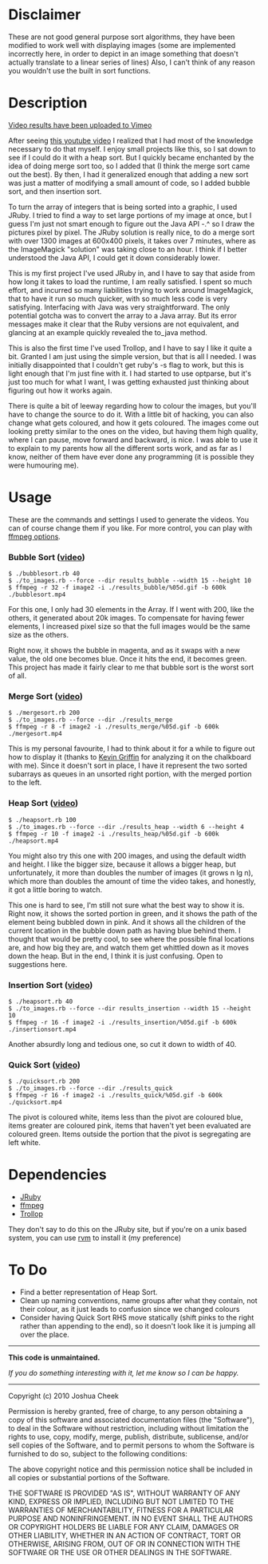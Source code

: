 Disclaimer
==========

These are not good general purpose sort algorithms, they have been modified to work well with displaying images (some are implemented incorrectly here, in order to depict in an image something that doesn't actually translate to a linear series of lines) Also, I can't think of any reason you wouldn't use the built in sort functions.

Description
===========

[Video results have been uploaded to Vimeo](http://vimeo.com/channels/138529)

After seeing [this youtube video](http://www.youtube.com/watch?v=iXAjiDQbPSw) I realized that I had most of the knowledge necessary to do that myself. I enjoy small projects like this, so I sat down to see if I could do it with a heap sort. But I quickly became enchanted by the idea of doing merge sort too, so I added that (I think the merge sort came out the best).  By then, I had it generalized enough that adding a new sort was just a matter of modifying a small amount of code, so I added bubble sort, and then insertion sort.

To turn the array of integers that is being sorted into a graphic, I used JRuby. I tried to find a way to set large portions of my image at once, but I guess I'm just not smart enough to figure out the Java API -.^ so I draw the pictures pixel by pixel. The JRuby solution is really nice, to do a merge sort with over 1300 images at 600x400 pixels, it takes over 7 minutes, where as the ImageMagick "solution" was taking close to an hour. I think if I better understood the Java API, I could get it down considerably lower.

This is my first project I've used JRuby in, and I have to say that aside from how long it takes to load the runtime, I am really satisfied. I spent so much effort, and incurred so many liabilities trying to work around ImageMagick, that to have it run so much quicker, with so much less code is very satisfying. Interfacing with Java was very straightforward. The only potential gotcha was to convert the array to a Java array. But its error messages make it clear that the Ruby versions are not equivalent, and glancing at an example quickly revealed the to_java method.

This is also the first time I've used Trollop, and I have to say I like it quite a bit. Granted I am just using the simple version, but that is all I needed. I was initially disappointed that I couldn't get ruby's -s flag to work, but this is light enough that I'm just fine with it. I had started to use optparse, but it's just too much for what I want, I was getting exhausted just thinking about figuring out how it works again.

There is quite a bit of leeway regarding how to colour the images, but you'll have to change the source to do it. With a little bit of hacking, you can also change what gets coloured, and how it gets coloured. The images come out looking pretty similar to the ones on the video, but having them high quality, where I can pause, move forward and backward, is nice. I was able to use it to explain to my parents how all the different sorts work, and as far as I know, neither of them have ever done any programming (it is possible they were humouring me).



Usage
=====

These are the commands and settings I used to generate the videos. You can of course change them if you like. For more control, you can play with [ffmpeg options](http://ffmpeg.org/ffmpeg-doc.html).

### Bubble Sort ([video](http://vimeo.com/15558527))

    $ ./bubblesort.rb 40
    $ ./to_images.rb --force --dir results_bubble --width 15 --height 10
    $ ffmpeg -r 32 -f image2 -i ./results_bubble/%05d.gif -b 600k ./bubblesort.mp4

For this one, I only had 30 elements in the Array. If I went with 200, like the others, it generated about 20k images. To compensate for having fewer elements, I increased pixel size so that the full images would be the same size as the others.

Right now, it shows the bubble in magenta, and as it swaps with a new value, the old one becomes blue. Once it hits the end, it becomes green. This project has made it fairly clear to me that bubble sort is the worst sort of all.


### Merge Sort ([video](http://vimeo.com/15559012))

    $ ./mergesort.rb 200
    $ ./to_images.rb --force --dir ./results_merge 
    $ ffmpeg -r 8 -f image2 -i ./results_merge/%05d.gif -b 600k ./mergesort.mp4

This is my personal favourite, I had to think about it for a while to figure out how to display it (thanks to [Kevin Griffin](http://github.com/kevingriffin) for analyzing it on the chalkboard with me). Since it doesn't sort in place, I have it represent the two sorted subarrays as queues in an unsorted right portion, with the merged portion to the left.


### Heap Sort ([video](http://vimeo.com/15558918))

    $ ./heapsort.rb 100
    $ ./to_images.rb --force --dir ./results_heap --width 6 --height 4
    $ ffmpeg -r 10 -f image2 -i ./results_heap/%05d.gif -b 600k ./heapsort.mp4

You might also try this one with 200 images, and using the default width and height. I like the bigger size, because it allows a bigger heap, but unfortunately, it more than doubles the number of images (it grows n lg n), which more than doubles the amount of time the video takes, and honestly, it got a little boring to watch.

This one is hard to see, I'm still not sure what the best way to show it is. Right now, it shows the sorted portion in green, and it shows the path of the element being bubbled down in pink. And it shows all the children of the current location in the bubble down path as having blue behind them. I thought that would be pretty cool, to see where the possible final locations are, and how big they are, and watch them get whittled down as it moves down the heap. But in the end, I think it is just confusing. Open to suggestions here.


### Insertion Sort ([video](http://vimeo.com/15558983))

    $ ./heapsort.rb 40
    $ ./to_images.rb --force --dir results_insertion --width 15 --height 10
    $ ffmpeg -r 16 -f image2 -i ./results_insertion/%05d.gif -b 600k ./insertionsort.mp4

Another absurdly long and tedious one, so cut it down to width of 40.
    

### Quick Sort ([video](http://vimeo.com/15559072))

    $ ./quicksort.rb 200
    $ ./to_images.rb --force --dir ./results_quick
    $ ffmpeg -r 16 -f image2 -i ./results_quick/%05d.gif -b 600k ./quicksort.mp4

The pivot is coloured white, items less than the pivot are coloured blue, items greater are coloured pink, items that haven't yet been evaluated are coloured green. Items outside the portion that the pivot is segregating are left white. 



Dependencies
============

* [JRuby](http://jruby.org/)
* [ffmpeg](http://www.ffmpeg.org/)
* [Trollop](http://rubygems.org/gems/trollop)

They don't say to do this on the JRuby site, but if you're on a unix based system, you can use [rvm](http://rvm.beginrescueend.com/) to install it (my preference)


To Do
=====

* Find a better representation of Heap Sort.
* Clean up naming conventions, name groups after what they contain, not their colour, as it just leads to confusion since we changed colours
* Consider having Quick Sort RHS move statically (shift pinks to the right rather than appending to the end), so it doesn't look like it is jumping all over the place.


---------------------------------------

**This code is unmaintained.** 

_If you do something interesting with it, let me know so I can be happy._

---------------------------------------

Copyright (c) 2010 Joshua Cheek

 Permission is hereby granted, free of charge, to any person obtaining a copy
 of this software and associated documentation files (the "Software"), to deal
 in the Software without restriction, including without limitation the rights
 to use, copy, modify, merge, publish, distribute, sublicense, and/or sell
 copies of the Software, and to permit persons to whom the Software is
 furnished to do so, subject to the following conditions:

 The above copyright notice and this permission notice shall be included in
 all copies or substantial portions of the Software.

 THE SOFTWARE IS PROVIDED "AS IS", WITHOUT WARRANTY OF ANY KIND, EXPRESS OR
 IMPLIED, INCLUDING BUT NOT LIMITED TO THE WARRANTIES OF MERCHANTABILITY,
 FITNESS FOR A PARTICULAR PURPOSE AND NONINFRINGEMENT. IN NO EVENT SHALL THE
 AUTHORS OR COPYRIGHT HOLDERS BE LIABLE FOR ANY CLAIM, DAMAGES OR OTHER
 LIABILITY, WHETHER IN AN ACTION OF CONTRACT, TORT OR OTHERWISE, ARISING FROM,
 OUT OF OR IN CONNECTION WITH THE SOFTWARE OR THE USE OR OTHER DEALINGS IN
 THE SOFTWARE.
